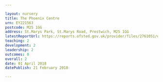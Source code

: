 ```yaml
---

layout: nursery
title: The Phoenix Centre
urn: EY221563
postcode: M25 1GG
address: St.Marys Park, St.Marys Road, Prestwich, M25 1GG
latestReportUrl: https://reports.ofsted.gov.uk/provider/files/2761051/urn/EY221563.pdf
teaching: 2
development: 2
leadership: 2
outcomes: 0
overall: 2
date: 01 April 2018 
datePublish: 21 February 2018

---
```

